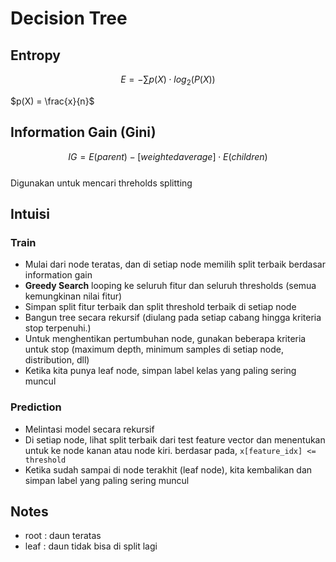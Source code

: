 # Decision Tree

## Entropy
$$E = - \sum p(X) \cdot log_2 (P(X))$$

$p(X) = \frac{x}{n}$

## Information Gain (Gini)
$$IG = E(parent) - [weightedaverage] \cdot E(children)$$  
Digunakan untuk mencari threholds splitting

## Intuisi

### Train
- Mulai dari node teratas, dan di setiap node memilih split terbaik berdasar information gain
- **Greedy Search** looping ke seluruh fitur dan seluruh thresholds (semua kemungkinan nilai fitur)
- Simpan split fitur terbaik dan split threshold terbaik di setiap node
- Bangun tree secara rekursif (diulang pada setiap cabang hingga kriteria stop terpenuhi.)
- Untuk menghentikan pertumbuhan node, gunakan beberapa kriteria untuk stop (maximum depth, minimum samples di setiap node, distribution, dll)
- Ketika kita punya leaf node, simpan label kelas yang paling sering muncul


### Prediction
- Melintasi model secara rekursif
- Di setiap node, lihat split terbaik dari test feature vector dan menentukan untuk ke node kanan atau node kiri. berdasar pada, `x[feature_idx] <= threshold`
- Ketika sudah sampai di node terakhit (leaf node), kita kembalikan dan simpan label yang paling sering muncul

## Notes
- root : daun teratas
- leaf : daun tidak bisa di split lagi